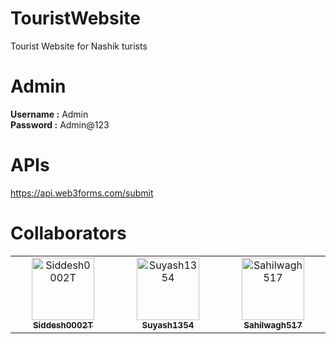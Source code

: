 # TouristWebsite
Tourist Website for Nashik turists 

# Admin 
<b>Username :</b> Admin <br>
<b>Password :</b> Admin@123

# APIs
https://api.web3forms.com/submit

# Collaborators
<table>
 <tbody>
  <tr>
  <td align="center" valign="top"  width="14.28%">
  <a href="https://github.com/Siddesh0002T">
  <img src="https://avatars.githubusercontent.com/u/94625517?s=96&v=4" width="100px;" alt="Siddesh0002T"/>
  <br />
  <sub>
  <b>Siddesh0002T</b>
  </sub>
  </a>
  </td>
  <td align="center" valign="top" width="14.28%">
  <a href="https://github.com/Suyash1354"><img src="https://avatars.githubusercontent.com/u/112647036?v=4" width="100px;" alt="Suyash1354"/>
  <br />
  <sub>
  <b>Suyash1354</b>
  </sub>
  </a>
  </td>
  <td align="center" valign="top" width="14.28%">
  <a href="https://github.com/Sahilwagh517">
  <img src="https://avatars.githubusercontent.com/u/171536602?v=4" width="100px;" alt="Sahilwagh517"/>
  <br />
  <sub>
  <b>Sahilwagh517</b>
  </sub>
  </a>
  </td>
  </tr>
 </tbody>
</table>
